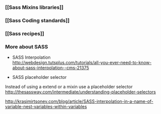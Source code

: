 ### [[Sass Mixins libraries]]
### [[Sass Coding standards]]
### [[Sass recipes]]

### More about SASS
* SASS Interpolation      
http://webdesign.tutsplus.com/tutorials/all-you-ever-need-to-know-about-sass-interpolation--cms-21375

* SASS placeholder selector

Instead of using a extend or a mixin use a placeholder selector     
http://thesassway.com/intermediate/understanding-placeholder-selectors

http://krasimirtsonev.com/blog/article/SASS-interpolation-in-a-name-of-variable-nest-variables-within-variables


